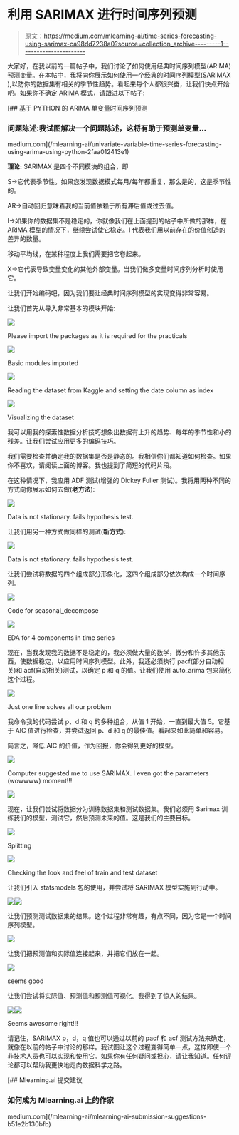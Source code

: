 # 利用 SARIMAX 进行时间序列预测

> 原文：<https://medium.com/mlearning-ai/time-series-forecasting-using-sarimax-ca98dd7238a0?source=collection_archive---------1----------------------->

大家好，在我以前的一篇帖子中，我们讨论了如何使用经典时间序列模型(ARIMA)预测变量。在本帖中，我将向你展示如何使用一个经典的时间序列模型(SARIMAX ),以防你的数据集有相关的季节性趋势。看起来每个人都很兴奋，让我们快点开始吧。如果你不确定 ARIMA 模式，请跟进以下帖子:

[](/mlearning-ai/univariate-variable-time-series-forecasting-using-arima-using-python-2faa012413e1) [## 基于 PYTHON 的 ARIMA 单变量时间序列预测

### 问题陈述:我试图解决一个问题陈述，这将有助于预测单变量…

medium.com](/mlearning-ai/univariate-variable-time-series-forecasting-using-arima-using-python-2faa012413e1) 

**理论:** SARIMAX 是四个不同模块的组合，即

S->它代表季节性。如果您发现数据模式每月/每年都重复，那么是的，这是季节性的。

AR->自动回归意味着我的当前值依赖于所有滞后值或过去值。

I->如果你的数据集不是稳定的，你就像我们在上面提到的帖子中所做的那样，在 ARIMA 模型的情况下，继续尝试使它稳定。I 代表我们用以前存在的价值创造的差异的数量。

移动平均线，在某种程度上我们需要把它卷起来。

X->它代表导致变量变化的其他外部变量。当我们做多变量时间序列分析时使用它。

让我们开始编码吧，因为我们要让经典时间序列模型的实现变得非常容易。

让我们首先从导入非常基本的模块开始:

![](img/cb42973f578fda1891ecc469f5068bdd.png)

Please import the packages as it is required for the practicals

![](img/10f0ad9e7538863f8f5bc00acf399bf3.png)

Basic modules imported

![](img/f4eaf8415866fcc809dfdc84f03b3651.png)

Reading the dataset from Kaggle and setting the date column as index

![](img/447a38453918e684f9c4e0114a3c6ac4.png)

Visualizing the dataset

我可以用我的探索性数据分析技巧想象出数据有上升的趋势、每年的季节性和小的残差。让我们尝试应用更多的编码技巧。

我们需要检查并确定我的数据集是否是静态的。我相信你们都知道如何检查。如果你不喜欢，请阅读上面的博客。我也提到了简短的代码片段。

在这种情况下，我应用 ADF 测试(增强的 Dickey Fuller 测试)。我将用两种不同的方式向你展示如何去做(**老方法**):

![](img/9d94cf949874cc6a4bc5cb8899a83d3c.png)

Data is not stationary. fails hypothesis test.

让我们用另一种方式做同样的测试(**新方式**):

![](img/fbd8d48155ce77868fbc8a25ab6bfb24.png)

Data is not stationary. fails hypothesis test.

让我们尝试将数据的四个组成部分形象化，这四个组成部分依次构成一个时间序列。

![](img/9d29018d2d585b5f92ef37cab20cbe86.png)

Code for seasonal_decompose

![](img/051f44315836cc6d3ce559e24a8bd671.png)

EDA for 4 components in time series

现在，当我发现我的数据不是稳定的，我必须做大量的数学，微分和许多其他东西，使数据稳定，以应用时间序列模型。此外，我还必须执行 pacf(部分自动相关)和 acf(自动相关)测试，以确定 p 和 q 的值。让我们使用 auto_arima 包来简化这个过程。

![](img/e23e73d3c67c97f2b046d0fd79dc5e48.png)

Just one line solves all our problem

我命令我的代码尝试 p、d 和 q 的多种组合，从值 1 开始，一直到最大值 5。它基于 AIC 值进行检查，并尝试返回 p、d 和 q 的最佳值。看起来如此简单和容易。

简言之，降低 AIC 的价值，作为回报，你会得到更好的模型。

![](img/9ed5331cdbdc0842504c464c475e9f9a.png)

Computer suggested me to use SARIMAX. I even got the parameters (wowwww) moment!!!

![](img/9ed5331cdbdc0842504c464c475e9f9a.png)

现在，让我们尝试将数据分为训练数据集和测试数据集。我们必须用 Sarimax 训练我们的模型，测试它，然后预测未来的值。这是我们的主要目标。

![](img/80be8e7a133d3fbef32ffafffc3586e7.png)

Splitting

![](img/5a0638128d3a9df0c1984fad85ec5896.png)

Checking the look and feel of train and test dataset

让我们引入 statsmodels 包的使用，并尝试将 SARIMAX 模型实施到行动中。

![](img/d9d683b320f8c27ea855c86de08169da.png)![](img/a390ccf3947969b8e5172936c95ed6cc.png)

让我们预测测试数据集的结果。这个过程非常有趣，有点不同，因为它是一个时间序列模型。

![](img/b4d9b9aefd047f8a344d0e27ae38d1e5.png)

让我们把预测值和实际值连接起来，并把它们放在一起。

![](img/28ca51c10103d2f32a190d91b640516d.png)

seems good

让我们尝试将实际值、预测值和预测值可视化。我得到了惊人的结果。

![](img/48d76c24d34eb58482c5199b51d82cb4.png)![](img/a065d39a93ec55fbd91374bc63438455.png)

Seems awesome right!!!

请记住，SARIMAX p，d，q 值也可以通过以前的 pacf 和 acf 测试方法来确定，就像在以前的帖子中讨论的那样。我试图让这个过程变得简单一点，这样即使一个非技术人员也可以实现和使用它。如果你有任何疑问或担心，请让我知道。任何评论都可以帮助我更快地走向数据科学之路。

[](/mlearning-ai/mlearning-ai-submission-suggestions-b51e2b130bfb) [## Mlearning.ai 提交建议

### 如何成为 Mlearning.ai 上的作家

medium.com](/mlearning-ai/mlearning-ai-submission-suggestions-b51e2b130bfb)